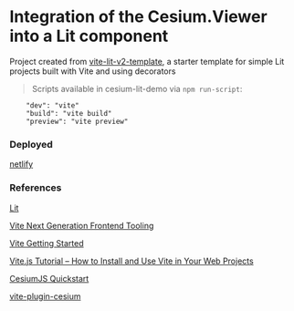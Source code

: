 # Integration of the Cesium.Viewer into a Lit component

Project created from [vite-lit-v2-template](https://github.com/rudifa/vite-lit-v2-template),
a starter template for simple Lit projects built with Vite and using decorators

> Scripts available in cesium-lit-demo via `npm run-script`:

```
    "dev": "vite"
    "build": "vite build"
    "preview": "vite preview"
```

### Deployed

[netlify](https://cesium-lit-demo.netlify.app/)

### References

[Lit](https://lit.dev/)

[Vite Next Generation Frontend Tooling](https://vitejs.dev/)

[Vite Getting Started](https://vitejs.dev/guide/)

[Vite.js Tutorial – How to Install and Use Vite in Your Web Projects](https://www.freecodecamp.org/news/get-started-with-vite/)

[CesiumJS Quickstart](https://cesium.com/learn/cesiumjs-learn/cesiumjs-quickstart/)

[vite-plugin-cesium](https://www.npmjs.com/package/vite-plugin-cesium)
